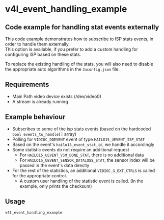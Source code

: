# v4l_event_handling_example
## Code example for handling stat events externally

This code example demonstrates how to subscribe to ISP stats events, in order to handle them externally.  
This option is available, if you prefer to add a custom handling for configuring ISP based on these stats.  

To replace the existing handling of the stats, 
you will also need to disable the appropriate auto algorithms in the `3aconfig.json` file.  

## Requirements

- Main Path video device exists (/dev/video0)
- A stream is already running

## Example behaviour
- Subscribes to some of the isp stats events (based on the hardcoded `bool events_to_handle[]` array)
- Polling for `VIDIOC_DQEVENT` event of type `HAILO15_UEVENT_ISP_STAT`
- Based on the event's `hailo15_event_stat_id`, we handle it accordingly
- Some statistic events do not require an additional request
    - For `HAILO15_UEVENT_VSM_DONE_STAT`, there is no additional data
    - For `HAILO15_UEVENT_SENSOR_DATALOSS_STAT`, the sensor index will be passed in the event's data directly
- For the rest of the statistics, an additional `VIDIOC_G_EXT_CTRLS` is called for the appropriate control.
    - A custom user handling of the statistic event is called. (In the example, only prints the checksum)

## Usage
```sh
v4l_event_handling_example
```
